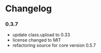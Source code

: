 # Changelog

### 0.3.7

- update class.upload to 0.33
- license changed to MIT
- refactoring source for core version 0.5.7

